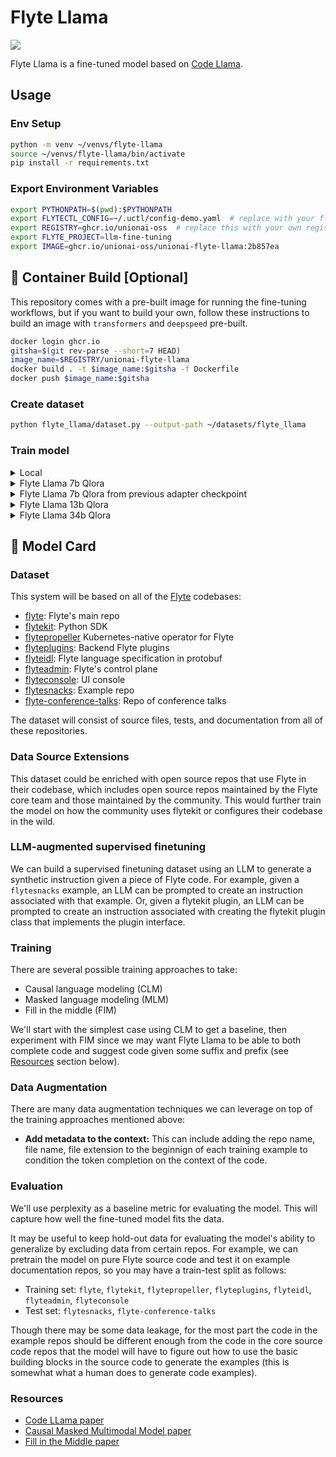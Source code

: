 # Flyte Llama

![](static/flyte_llama.png)

Flyte Llama is a fine-tuned model based on [Code Llama](https://about.fb.com/news/2023/08/code-llama-ai-for-coding/).

## Usage

### Env Setup

```bash
python -m venv ~/venvs/flyte-llama
source ~/venvs/flyte-llama/bin/activate
pip install -r requirements.txt
```

### Export Environment Variables

```bash
export PYTHONPATH=$(pwd):$PYTHONPATH
export FLYTECTL_CONFIG=~/.uctl/config-demo.yaml  # replace with your flyte/union cloud config
export REGISTRY=ghcr.io/unionai-oss  # replace this with your own registry
export FLYTE_PROJECT=llm-fine-tuning
export IMAGE=ghcr.io/unionai-oss/unionai-flyte-llama:2b857ea
```

## 🐳 Container Build [Optional]

This repository comes with a pre-built image for running the fine-tuning workflows,
but if you want to build your own, follow these instructions to build an image
with `transformers` and `deepspeed` pre-built.

```bash
docker login ghcr.io
gitsha=$(git rev-parse --short=7 HEAD)
image_name=$REGISTRY/unionai-flyte-llama
docker build . -t $image_name:$gitsha -f Dockerfile
docker push $image_name:$gitsha
```

### Create dataset

```bash
python flyte_llama/dataset.py --output-path ~/datasets/flyte_llama
```

### Train model


<details>
<summary>Local</summary>
<p>

```bash
python flyte_llama/train.py \
    --model_path codellama/CodeLlama-7b-hf \
    --data_dir=~/datasets/flyte_llama \
    --output_dir=~/models/flyte_llama
```
</p>
</details>


<details>
<summary>Flyte Llama 7b Qlora</summary>
<p>

Train:

```bash
pyflyte --config $FLYTECTL_CONFIG \
    run --remote \
    --copy-all \
    --project $FLYTE_PROJECT \
    --image $IMAGE \
    flyte_llama/workflows.py train_workflow \
    --config config/flyte_llama_7b_qlora_v0.json
```

Publish:

```bash
pyflyte --config $FLYTECTL_CONFIG \
    run --remote \
    --copy-all \
    --project $FLYTE_PROJECT \
    --image $IMAGE \
    flyte_llama/workflows.py publish_model_workflow \
    --config config/flyte_llama_7b_qlora_v0.json \
    --model_dir s3://path/to/model
```


</p>
</details>

<details>
<summary>Flyte Llama 7b Qlora from previous adapter checkpoint</summary>
<p>

```bash
pyflyte --config $FLYTECTL_CONFIG \
    run --remote \
    --copy-all \
    --project $FLYTE_PROJECT \
    --image $IMAGE \
    flyte_llama/workflows.py train_workflow \
    --config config/flyte_llama_7b_qlora_v0.json \
    --pretrained_adapter s3://path/to/checkpoint
```
</p>
</details>

<details>
<summary>Flyte Llama 13b Qlora</summary>
<p>

```bash
pyflyte --config $FLYTECTL_CONFIG \
    run --remote \
    --copy-all \
    --project $FLYTE_PROJECT \
    --image $IMAGE \
    flyte_llama/workflows.py train_workflow \
    --config config/flyte_llama_13b_qlora_v0.json
```
</p>
</details>

<details>
<summary>Flyte Llama 34b Qlora</summary>
<p>

```bash
pyflyte --config $FLYTECTL_CONFIG \
    run --remote \
    --copy-all \
    --project $FLYTE_PROJECT \
    --image $IMAGE \
    flyte_llama/workflows.py train_workflow \
    --config config/flyte_llama_34b_qlora_v0.json
```
</p>
</details>


## 🔖 Model Card

### Dataset

This system will be based on all of the [Flyte](https://flyte.org/) codebases:

- [flyte](https://github.com/flyteorg/flyte): Flyte's main repo
- [flytekit](https://github.com/flyteorg/flytekit): Python SDK
- [flytepropeller](https://github.com/flyteorg/flytepropeller) Kubernetes-native operator for Flyte
- [flyteplugins](https://github.com/flyteorg/flyteplugins): Backend Flyte plugins
- [flyteidl](https://github.com/flyteorg/flyteidl): Flyte language specification in protobuf
- [flyteadmin](https://github.com/flyteorg/flyteadmin): Flyte's control plane
- [flyteconsole](https://github.com/flyteorg/flyteconsole): UI console
- [flytesnacks](https://github.com/flyteorg/flytesnacks): Example repo
- [flyte-conference-talks](https://github.com/flyteorg/flyte-conference-talks): Repo of conference talks

The dataset will consist of source files, tests, and documentation from all of
these repositories.

### Data Source Extensions

This dataset could be enriched with open source repos that use Flyte in their
codebase, which includes open source repos maintained by the Flyte core team
and those maintained by the community. This would further train the model on how
the community uses flytekit or configures their codebase in the wild.

### LLM-augmented supervised finetuning

We can build a supervised finetuning dataset using an LLM to generate a synthetic
instruction given a piece of Flyte code. For example, given a `flytesnacks` example,
an LLM can be prompted to create an instruction associated with that example. Or,
given a flytekit plugin, an LLM can be prompted to create an instruction associated
with creating the flytekit plugin class that implements the plugin interface.

### Training

There are several possible training approaches to take:

- Causal language modeling (CLM)
- Masked language modeling (MLM)
- Fill in the middle (FIM)

We'll start with the simplest case using CLM to get a baseline, then experiment
with FIM since we may want Flyte Llama to be able to both complete code and
suggest code given some suffix and prefix (see [Resources](#resources) section below).

### Data Augmentation

There are many data augmentation techniques we can leverage on top of the training
approaches mentioned above:

- **Add metadata to the context:** This can include adding the repo name,
  file name, file extension to the beginnign of each training example to condition
  the token completion on the context of the code.

### Evaluation

We'll use perplexity as a baseline metric for evaluating the model. This will
capture how well the fine-tuned model fits the data.

It may be useful to keep hold-out data for evaluating the model's ability to
generalize by excluding data from certain repos. For example, we can
pretrain the model on pure Flyte source code and test it on example documentation
repos, so you may have a train-test split as follows:

- Training set: `flyte`, `flytekit`, `flytepropeller`, `flyteplugins`, `flyteidl`, `flyteadmin`, `flyteconsole`
- Test set: `flytesnacks`, `flyte-conference-talks`

Though there may be some data leakage, for the most part the code in the example repos
should be different enough from the code in the core source code repos that the model
will have to figure out how to use the basic building blocks in the source code
to generate the examples (this is somewhat what a human does to generate code examples).

### Resources

- [Code LLama paper](https://ai.meta.com/research/publications/code-llama-open-foundation-models-for-code/)
- [Causal Masked Multimodal Model paper](https://arxiv.org/abs/2201.07520)
- [Fill in the Middle paper](https://arxiv.org/abs/2207.14255)
